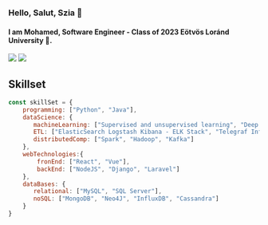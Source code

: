 ### Hello, Salut, Szia 👋
#### I am Mohamed, Software Engineer - Class of 2023 Eötvös Loránd University 🏫.

[![](https://img.shields.io/badge/Linkedin-Mohamed%20Aharrat-blue)](https://www.linkedin.com/in/mohamed-aharrat-50868a224/)
[![](https://img.shields.io/badge/Gmail-mohamedaharrat%40gmail.com-green)](mailto:mohamedaharrat@gmail.com)

## Skillset
```javascript
const skillSet = {
    programming: ["Python", "Java"],
    dataScience: {
       machineLearning: ["Supervised and unsupervised learning", "Deep learning"],
       ETL: ["ElasticSearch Logstash Kibana - ELK Stack", "Telegraf InfluxDB Grafana - TIG Stack"],
       distributedComp: ["Spark", "Hadoop", "Kafka"]
    },
    webTechnologies:{
        fronEnd: ["React", "Vue"],
        backEnd: ["NodeJS", "Django", "Laravel"]
    },
    dataBases: {
       relational: ["MySQL", "SQL Server"],
       noSQL: ["MongoDB", "Neo4J", "InfluxDB", "Cassandra"]
    }
}
```

<!--
**medaharrat/medaharrat** is a ✨ _special_ ✨ repository because its `README.md` (this file) appears on your GitHub profile.

Here are some ideas to get you started:

- 🔭 I’m currently working on ...
- 🌱 I’m currently learning ...
- 👯 I’m looking to collaborate on ...
- 🤔 I’m looking for help with ...
- 💬 Ask me about ...
- 📫 How to reach me: ...
- 😄 Pronouns: ...
- ⚡ Fun fact: ...
-->
